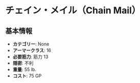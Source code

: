 # チェイン・メイル（Chain Mail）

## 基本情報
- **カテゴリー**: None
- **アーマークラス**: 16
- **必要筋力**: 筋力 13
- **隠密**: 不利
- **重量**: 55 lb.
- **コスト**: 75 GP
